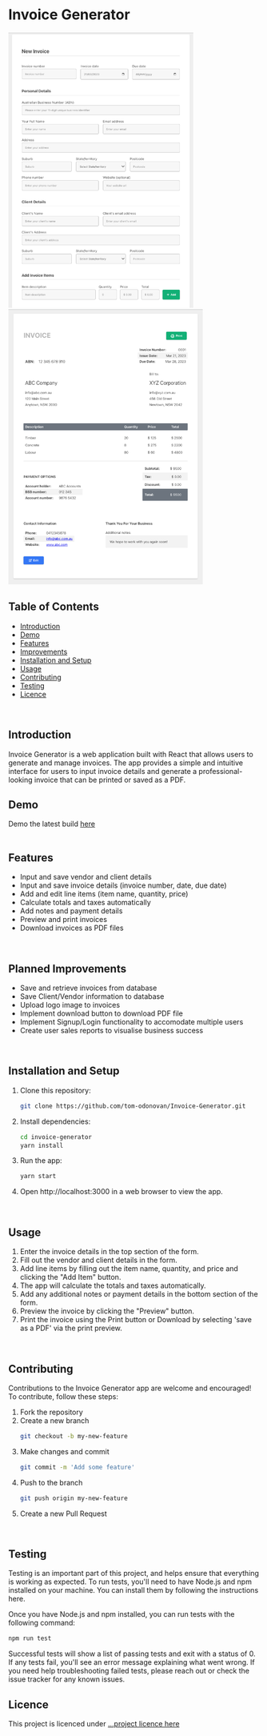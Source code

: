 # Invoice Generator

<div style="height: auto; width: fit-content; display: inline;">
  <img src="./public/form_screenshot.png" alt="Form screenshot" style="max-height: 550px; min-width: auto">
</div>
<div style="height: auto; width: fit-content; display: inline;">
  <img src="./public/preview_screenshot.png" alt="Preview screenshot" style="max-height: 550px; min-width: auto">
</div>
</br>

## Table of Contents

- [Introduction](#introduction)
- [Demo](#demo)
- [Features](#features)
- [Improvements](#improvements)
- [Installation and Setup](#installation-and-setup)
- [Usage](#usage)
- [Contributing](#contributing)
- [Testing](#testing)
- [Licence](#licence)
</br>

## Introduction <a name="introduction"></a>

Invoice Generator is a web application built with React that allows users to generate and manage invoices. The app provides a simple and intuitive interface for users to input invoice details and generate a professional-looking invoice that can be printed or saved as a PDF.
</br>

## Demo <a name="demo"></a>


Demo the latest build [here](https://tom-odonovan.github.io/Invoice-Generator/)
</br>
</br>

## Features <a name="features"></a>

- Input and save vendor and client details
- Input and save invoice details (invoice number, date, due date)
- Add and edit line items (item name, quantity, price)
- Calculate totals and taxes automatically
- Add notes and payment details
- Preview and print invoices
- Download invoices as PDF files
</br>

## Planned Improvements <a name="improvements"></a>

- Save and retrieve invoices from database
- Save Client/Vendor information to database
- Upload logo image to invoices 
- Implement download button to download PDF file
- Implement Signup/Login functionality to accomodate multiple users 
- Create user sales reports to visualise business success
</br>

## Installation and Setup <a name="installation-and-setup"></a>

1. Clone this repository:
    ```bash
    git clone https://github.com/tom-odonovan/Invoice-Generator.git 
    ```

2. Install dependencies:
    ```bash
    cd invoice-generator
    yarn install
    ```

3. Run the app:
    ```bash
    yarn start
    ```

4. Open http://localhost:3000 in a web browser to view the app.
</br>

## Usage <a name="usage"></a>

1. Enter the invoice details in the top section of the form.
2. Fill out the vendor and client details in the form.
3. Add line items by filling out the item name, quantity, and price and clicking the "Add Item" button.
4. The app will calculate the totals and taxes automatically.
5. Add any additional notes or payment details in the bottom section of the form.
6. Preview the invoice by clicking the "Preview" button.
7. Print the invoice using the Print button or Download by selecting 'save as a PDF' via the print preview.
</br>

## Contributing <a name="contributing"></a>


Contributions to the Invoice Generator app are welcome and encouraged! To contribute, follow these steps:

1. Fork the repository
2. Create a new branch 
    ```bash
    git checkout -b my-new-feature
    ```
3. Make changes and commit
    ```bash
    git commit -m 'Add some feature'
    ```
4. Push to the branch
    ```bash
    git push origin my-new-feature
    ```
5. Create a new Pull Request
</br>

## Testing <a name="testing"></a>

Testing is an important part of this project, and helps ensure that everything is working as expected. To run tests, you'll need to have Node.js and npm installed on your machine. You can install them by following the instructions here.

Once you have Node.js and npm installed, you can run tests with the following command:

```bash
npm run test
```

Successful tests will show a list of passing tests and exit with a status of 0. If any tests fail, you'll see an error message explaining what went wrong. If you need help troubleshooting failed tests, please reach out or check the issue tracker for any known issues.
</br>

## Licence <a name="licence"></a>

This project is licenced under [...project licence here](#) 
</br>
</br>